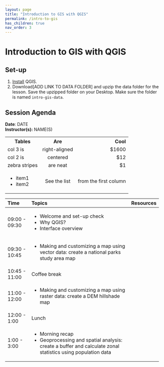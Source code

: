 ```yaml
---
layout: page
title: "Introduction to GIS with QGIS"
permalink: /intro-to-gis
has_children: true
nav_order: 3
---
```




# Introduction to GIS with QGIS

## Set-up
1. [Install](https://www.qgis.org/en/site/forusers/download.html) QGIS.
2. Download[ADD LINK TO DATA FOLDER] and upzip the data folder for the lesson. Save the upzipped folder on your Desktop. Make sure the folder is named `intro-gis-data`. 

## Session Agenda
**Date**: DATE  
**Instructor(s):** NAME(S)

<table>
  <tbody>
    <tr>
      <th>Tables</th>
      <th align="center">Are</th>
      <th align="right">Cool</th>
    </tr>
    <tr>
      <td>col 3 is</td>
      <td align="center">right-aligned</td>
      <td align="right">$1600</td>
    </tr>
    <tr>
      <td>col 2 is</td>
      <td align="center">centered</td>
      <td align="right">$12</td>
    </tr>
    <tr>
      <td>zebra stripes</td>
      <td align="center">are neat</td>
      <td align="right">$1</td>
    </tr>
    <tr>
      <td>
        <ul>
          <li>item1</li>
          <li>item2</li>
        </ul>
      </td>
      <td align="center">See the list</td>
      <td align="right">from the first column</td>
    </tr>
  </tbody>

| Time | Topics | Resources |
|:--------------|:----------------------------------------------------|:---------------|
| 09:00 - 09:30 | <ul><li>Welcome and set-up check</li><li>Why QGIS?</li><li>Interface overview</li></ul> | | 
| 09:30 - 10:45| <ul><li>Making and customizing a map using vector data: create a national parks study area map</li></ul> |  |
| 10:45 - 11:00 | Coffee break                |    |
| 11:00 - 12:00  | <ul><li>Making and customizing a map using raster data: create a DEM hillshade map</li></ul> |   |
| 12:00 - 1:00 | Lunch                                     |   |
| 1:00 - 3:00| <ul><li>Morning recap</li><li>Geoprocessing and spatial analysis: create a buffer and calculate zonal statistics using population data</li></ul> | |


